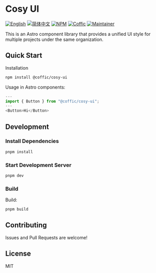 # Cosy UI

[![English](https://img.shields.io/badge/English-violet)](README.md)
[![简体中文](https://img.shields.io/badge/中文文档-gray)](README-zh.md)
[![NPM](https://img.shields.io/badge/NPM-orange)](https://www.npmjs.com/package/@coffic/cosy-ui)
[![Coffic](https://img.shields.io/badge/Coffic-green)](https://coffic.cn)
[![Maintainer](https://img.shields.io/badge/Maintainer-blue)](https://github.com/nookery)

This is an Astro component library that provides a unified UI style for multiple projects under the same organization.

## Quick Start

Installation

```bash
npm install @coffic/cosy-ui
```

Usage in Astro components:

```js
---
import { Button } from "@coffic/cosy-ui";
---
<Button>Hi</Button>
```

## Development

### Install Dependencies

```bash
pnpm install
```

### Start Development Server

```bash
pnpm dev
```

### Build

Build:

```bash
pnpm build
```

## Contributing

Issues and Pull Requests are welcome!

## License

MIT